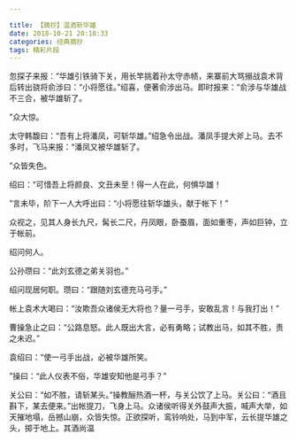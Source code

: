 ```yaml
---

title: 【摘抄】温酒斩华雄
date: 2018-10-21 20:18:33
categories: 经典摘抄
tags: 精彩片段
---
```




忽探子来报：“华雄引铁骑下关，用长竿挑着孙太守赤帻，来寨前大骂搦战袁术背后转出骁将俞涉曰：“小将愿往。”绍喜，便著俞涉出马。即时报来：“俞涉与华雄战不三合，被华雄斩了。

”众大惊。

太守韩馥曰：“吾有上将潘凤，可斩华雄。”绍急令出战。潘凤手提大斧上马。去不多时，飞马来报：“潘凤又被华雄斩了。

”众皆失色。

绍曰：“可惜吾上将颜良、文丑未至！得一人在此，何惧华雄！

”言未毕，阶下一人大呼出曰：“小将愿往斩华雄头，献于帐下！”

众视之，见其人身长九尺，髯长二尺，丹凤眼，卧蚕眉，面如重枣，声如巨钟，立于帐前。

绍问何人。

公孙瓒曰：“此刘玄德之弟关羽也。”

绍问现居何职。瓒曰：“跟随刘玄德充马弓手。”

帐上袁术大喝曰：“汝欺吾众诸侯无大将也？量一弓手，安敢乱言！与我打出！”

曹操急止之曰：“公路息怒。此人既出大言，必有勇略；试教出马，如其不胜，责之未迟。”

袁绍曰：“使一弓手出战，必被华雄所笑。

”操曰：“此人仪表不俗，华雄安知他是弓手？”

关公曰：“如不胜，请斩某头。”操教酾热酒一杯，与关公饮了上马。关公曰：“酒且斟下，某去便来。”出帐提刀，飞身上马。众诸侯听得关外鼓声大振，喊声大举，如天摧地塌，岳撼山崩，众皆失惊。正欲探听，鸾铃响处，马到中军，云长提华雄之头，掷于地上。其酒尚温